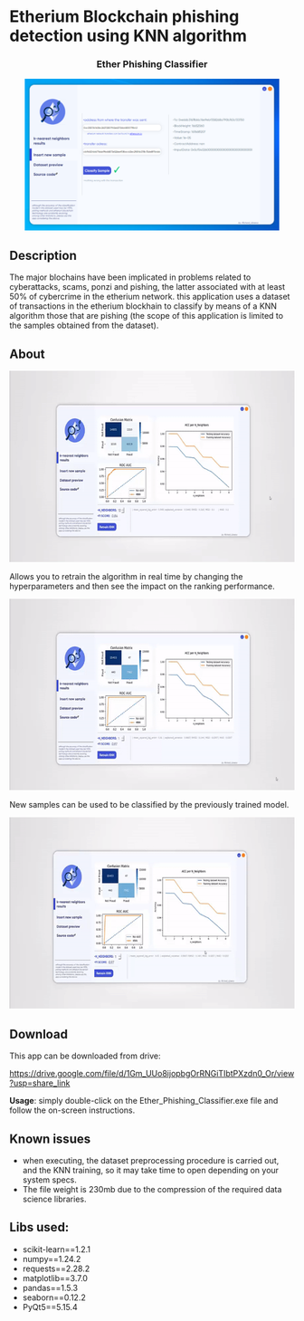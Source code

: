 # Etherium Blockchain phishing detection using KNN algorithm

<h3 align="center">Ether Phishing Classifier</h3>

<p align="center">
  <img src="https://github.com/chartingshow/documentation/blob/master/assets/images/etherium-blockchain-phishing-detection/header.png" width="450" />
</p>

## Description

The major blochains have been implicated in problems related to cyberattacks, scams, ponzi and pishing, the latter associated with at least 50% of cybercrime in the etherium network. this application uses a dataset of transactions in the etherium blockhain to classify by means of a KNN algorithm those that are pishing (the scope of this application is limited to the samples obtained from the dataset).

## About

<img src="https://github.com/chartingshow/documentation/blob/master/assets/images/etherium-blockchain-phishing-detection/1.gif" width="600" height="338"/>

Allows you to retrain the algorithm in real time by changing the hyperparameters and then see the impact on the ranking performance.

<img src="https://github.com/chartingshow/documentation/blob/master/assets/images/etherium-blockchain-phishing-detection/2.gif" width="600" height="338"/>

New samples can be used to be classified by the previously trained model.

<img src="https://github.com/chartingshow/documentation/blob/master/assets/images/etherium-blockchain-phishing-detection/3.gif" width="600" height="338"/>

## Download

This app can be downloaded from drive:

https://drive.google.com/file/d/1Gm_UUo8ijopbgOrRNGiTIbtPXzdn0_Or/view?usp=share_link

**Usage**: simply double-click on the Ether_Phishing_Classifier.exe file and follow the on-screen instructions.

## Known issues

- when executing, the dataset preprocessing procedure is carried out, and the KNN training, so it may take time to open depending on your system specs.
- The file weight is 230mb due to the compression of the required data science libraries.

## Libs used:

- scikit-learn==1.2.1
- numpy==1.24.2
- requests==2.28.2
- matplotlib==3.7.0
- pandas==1.5.3
- seaborn==0.12.2
- PyQt5==5.15.4

